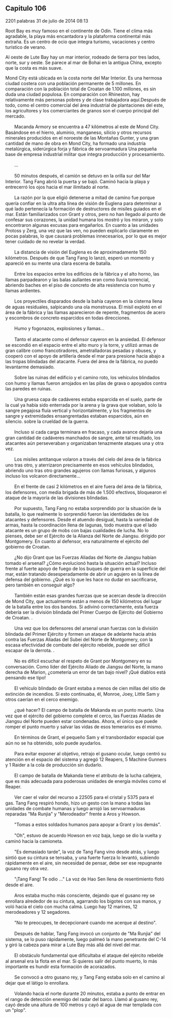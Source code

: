
## Capitulo 106


2201 palabras
31 de julio de 2014 08:13


Root Bay es muy famoso en el continente de Odín. Tiene el clima más agradable, la playa más encantadora y la plataforma continental más extraña. Es un centro de ocio que integra turismo, vacaciones y centro turístico de verano.

Al oeste de Lute Bay hay un mar interior, rodeado de tierra por tres lados, norte, sur y oeste. Se parece al mar de Bohai en la antigua China, excepto que la costa es más suave.

Mond City está ubicada en la costa norte del Mar Interior. Es una hermosa ciudad costera con una población permanente de 5 millones. En comparación con la población total de Croatan de 1.100 millones, es sin duda una ciudad populosa. En comparación con Rhineston, hay relativamente más personas pobres y de clase trabajadora aquí.Después de todo, como el centro comercial del área industrial de plantaciones del este, los agricultores y los comerciantes de granos son el cuerpo principal del mercado.

　　Macanda Armory se encuentra a 47 kilómetros al este de Mond City. Basándose en el hierro, aluminio, manganeso, silicio y otros recursos minerales producidos en el noroeste de las Montañas Gunter, y una gran cantidad de mano de obra en Mond City, ha formado una industria metalúrgica, siderúrgica forja y fábrica de servoarmadura Una pequeña base de empresa industrial militar que integra producción y procesamiento.

　　...

　　50 minutos después, el camión se detuvo en la orilla sur del Mar Interior. Tang Fang abrió la puerta y se bajó. Caminó hacia la playa y entrecerró los ojos hacia el mar ilimitado al norte.

　　La razón por la que eligió detenerse a mitad de camino fue porque quería confiar en la ultra alta línea de visión de Euglena para determinar a qué lado pertenecía la formación de destructores de misiles guiados en el mar. Están familiarizados con Grant y otros, pero no han llegado al punto de confesar sus corazones, la unidad humana los mostró y los miraron, y solo encontraron algunas excusas para engañarlos. En cuanto a las unidades Protoss y Zerg, una vez que las ven, no pueden explicarlo claramente en pocas palabras, lo que causará problemas innecesarios, por lo que es mejor tener cuidado de no revelar la verdad.

　　La distancia de visión del Euglena es de aproximadamente 150 kilómetros. Después de que Tang Fang lo lanzó, esperó un momento y apareció en su mente una clara escena de batalla.

　　Entre los espacios entre los edificios de la fábrica y el alto horno, las llamas parpadearon y las balas aullantes eran como lluvia torrencial, abriendo baches en el piso de concreto de alta resistencia con humo y llamas ardientes.

　　Los proyectiles disparados desde la bahía cayeron en la cisterna llena de aguas residuales, salpicando una ola monstruosa. El misil explotó en el área de la fábrica y las llamas aparecieron de repente, fragmentos de acero y escombros de concreto esparcidos en todas direcciones.

　　Humo y fogonazos, explosiones y llamas...

　　Tanto el atacante como el defensor cayeron en la ansiedad. El defensor se escondió en el espacio entre el alto muro y la torre, y utilizó armas de gran calibre como francotiradores, ametralladoras pesadas y obuses, y cooperó con el apoyo de artillería desde el mar para presione hacia abajo a las tropas blindadas del atacante. Fuera del área de la fábrica, no puedo levantarme demasiado.

　　Sobre las ruinas del edificio y el camino roto, los vehículos blindados con humo y llamas fueron arrojados en las pilas de grava o apoyados contra las paredes en ruinas.

　　Una gruesa capa de cadáveres estaba esparcida en el suelo, parte de la cual ya había sido enterrada por la arena y la grava que volaban, solo la sangre pegajosa fluía vertical y horizontalmente, y los fragmentos de sangre y extremidades ensangrentadas estaban esparcidos, aún en silencio. sobre la crueldad de la guerra.

　　Incluso si cada carga terminara en fracaso, y cada avance dejaría una gran cantidad de cadáveres manchados de sangre, ante tal resultado, los atacantes aún perseveraban y organizaban tenazmente ataques una y otra vez.

　　Los misiles antitanque volaron a través del cielo del área de la fábrica uno tras otro, y aterrizaron precisamente en esos vehículos blindados, abriendo uno tras otro grandes agujeros con llamas furiosas, y algunos incluso los volcaron directamente...

　　En el frente de casi 2 kilómetros en el aire fuera del área de la fábrica, los defensores, con media brigada de más de 1.500 efectivos, bloquearon el ataque de la mayoría de las divisiones blindadas.

　　Por supuesto, Tang Fang no estaba sorprendido por la situación de la batalla, lo que realmente lo sorprendió fueron las identidades de los atacantes y defensores. Desde el atuendo desigual, hasta la variedad de armas, hasta la coordinación llena de lagunas, todo muestra que el lado atacante es un grupo de mobs con bajas cualidades de lucha. No lo pienses, debe ser el Ejército de la Alianza del Norte de Jiangsu. dirigido por Montgomery. En cuanto al defensor, era naturalmente el ejército del gobierno de Croatan.

　　¿No dijo Grant que las Fuerzas Aliadas del Norte de Jiangsu habían tomado el arsenal? ¿Cómo evolucionó hasta la situación actual? Incluso frente al fuerte apoyo de fuego de los buques de guerra en la superficie del mar, están tratando desesperadamente de abrir un agujero en la línea de defensa del gobierno. ¿Qué es lo que les hace no dudar en sacrificarse, pero también en conseguir algo?

　　También están esas grandes fuerzas que se acercan desde la dirección de Mond City, que actualmente están a menos de 150 kilómetros del lugar de la batalla entre los dos bandos. Si adivinó correctamente, esta fuerza debería ser la división blindada del Primer Cuerpo de Ejército del Gobierno de Croatan. .

　　Una vez que los defensores del arsenal unan fuerzas con la división blindada del Primer Ejército y formen un ataque de adelante hacia atrás contra las Fuerzas Aliadas del Subei del Norte de Montgomery, con la escasa efectividad de combate del ejército rebelde, puede ser difícil escapar de la derrota. .

　　No es difícil escuchar el respeto de Grant por Montgomery en su conversación. Como líder del Ejército Aliado de Jiangsu del Norte, la mano derecha de Marion, ¿cometería un error de tan bajo nivel? ¡Qué diablos está pensando ese tipo!

　　El vehículo blindado de Grant estaba a menos de cien millas del sitio de extinción de incendios. Si esto continuaba, él, Monroe, Joey, Little Sam y otros caerían en el cerco enemigo.

　　¿qué hacer? El campo de batalla de Makanda es un punto muerto. Una vez que el ejército del gobierno complete el cerco, las Fuerzas Aliadas de Jiangsu del Norte pueden estar condenadas. Ahora, el único que puede romper el punto muerto y salvar las vidas de esos temerarios es él mismo.

　　En términos de Grant, el pequeño Sam y el transbordador espacial que aún no se ha obtenido, solo puede ayudarlos.

　　Para evitar exponer al objetivo, retrajo el gusano ocular, luego centró su atención en el espacio del sistema y agregó 12 Reapers, 5 Machine Gunners y 1 Raider a la cola de producción sin dudarlo.

　　El campo de batalla de Makanda tiene el atributo de la lucha callejera, que es más adecuada para poderosas unidades de energía móviles como el Reaper.

　　Ver caer el valor del recurso a 22505 para el cristal y 5375 para el gas. Tang Fang respiró hondo, hizo un gesto con la mano a todas las unidades de combate humanas y luego arrojó las servoarmaduras reparadas "Ma Runjia" y "Merodeador" frente a Aros y Howson.

　　"Tomas a estos soldados humanos para apoyar a Grant y los demás".

　　"Oh", estuvo de acuerdo Howson en voz baja, luego se dio la vuelta y caminó hacia la camioneta.

　　"Es demasiado tarde", la voz de Tang Fang vino desde atrás, y luego sintió que su cintura se tensaba, y una fuerte fuerza lo levantó, subiendo rápidamente en el aire, sin necesidad de pensar, debe ser ese repugnante gusano rey otra vez.

　　"¡Tang Fang! Te odio ..." La voz de Hao Sen llena de resentimiento flotó desde el aire.

　　Aros estaba mucho más consciente, dejando que el gusano rey se enrollara alrededor de su cintura, agarrando los bigotes con sus manos, y voló hacia el cielo con mucha calma. Luego hay 12 marines, 12 merodeadores y 12 segadores.

　　"No te preocupes, te decepcionaré cuando me acerque al destino".

　　Después de hablar, Tang Fang invocó un conjunto de "Ma Runjia" del sistema, se lo puso rápidamente, luego palmeó la mano penetrante del C-14 y giró la cabeza para mirar a Lute Bay más allá del nivel del mar.

　　El obstáculo fundamental que dificultaba el ataque del ejército rebelde al arsenal era la flota en el mar. Si quieres salir del punto muerto, lo más importante es hundir esta formación de acorazados.

　　Se convocó a otro gusano rey, y Tang Fang estaba solo en el camino al dejar que el látigo lo enrollara.

　　Volando hacia el norte durante 20 minutos, estaba a punto de entrar en el rango de detección enemigo del radar del barco. Llamó al gusano rey, cayó desde una altura de 100 metros y cayó al agua de mar templada con un "plop".